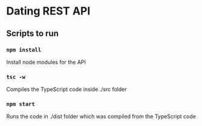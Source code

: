 # Dating REST API

## Scripts to run

### `npm install`

Install node modules for the API

### `tsc -w`

Compiles the TypeScript code inside ./src folder

### `npm start`

Runs the code in ./dist folder which was compiled from the TypeScript code
